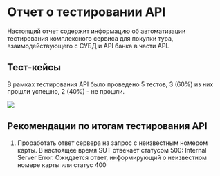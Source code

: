 # Отчет о тестировании API

Настоящий отчет содержит информацию об автоматизации тестирования комплексного сервиса для покупки тура, взаимодействующего с СУБД и API банка в части API.

## Тест-кейсы
В рамках тестирования API было проведено 5 тестов, 3 (60%) из них прошли успешно, 2 (40%) - не прошли.

![](D:/Downloads/AllureReport3.png)

## Рекомендации по итогам тестирования API
1. Проработать ответ сервера на запрос с неизвестным номером карты. В настоящее время SUT отвечает статусом 500: Internal Server Error. Ожидается ответ, информирующий о неизвестном номере карты или статус 400 